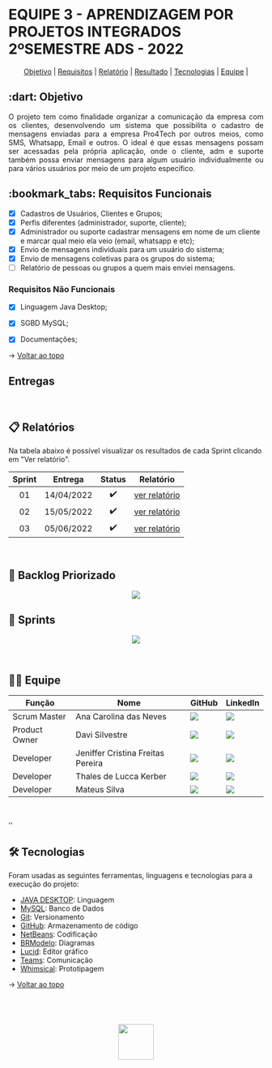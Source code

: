 <br id="topo">

<h1> EQUIPE 3 - APRENDIZAGEM POR PROJETOS INTEGRADOS 2ºSEMESTRE ADS - 2022 </h1>
<p align="center">
    <a href="#objetivo">Objetivo</a> | 
    <a href="#requisitos">Requisitos</a> | 
    <a href="#relatório">Relatório</a> | 
    <a href="#projeto">Resultado</a> |
    <a href="#tecnologias">Tecnologias</a> | 
    <a href="#equipe">Equipe</a> | 
</p>

<span id="objetivo">
<h2> :dart: Objetivo</h2>

<p align="justify"> O projeto tem como finalidade organizar a comunicação da empresa com os clientes, desenvolvendo um sistema que possibilita o cadastro de mensagens enviadas para a empresa Pro4Tech por outros meios, como SMS, Whatsapp, Email e outros. O ideal é que essas mensagens possam ser acessadas pela própria aplicação, onde o cliente, adm e suporte também possa enviar mensagens para algum usuário individualmente ou para vários usuários por meio de um projeto específico.</p>

<span id="requisitos">
<h2> :bookmark_tabs: Requisitos Funcionais </h2>

- [x] Cadastros de Usuários, Clientes e Grupos; 
- [x] Perfis diferentes (administrador, suporte, cliente);
- [x] Administrador ou suporte cadastrar mensagens em nome de um cliente e marcar qual meio ela veio (email, whatsapp e etc);
- [x] Envio de mensagens individuais para um usuário do sistema;
- [x] Envio de mensagens coletivas para os grupos do sistema;
- [ ] Relatório de pessoas ou grupos a quem mais enviei mensagens.

<h3> Requisitos Não Funcionais </h3>

- [x] Linguagem Java Desktop;
- [x] SGBD MySQL;
- [x] Documentações;
 

 → [Voltar ao topo](#topo)
    
 ## Entregas
    
<br>
    
<span id="relatório">
 
 ## :clipboard: Relatórios
Na tabela abaixo é possível visualizar os resultados de cada Sprint clicando em "Ver relatório". 
    
| Sprint | Entrega | Status | Relatório |
|:-----:|:----------:|:---------:|:---------:|
| 01 | 14/04/2022 | ✔️ | [ver relatório](Artefatos/relatorios/primeira-sprint/readme.md) |
| 02 | 15/05/2022 | ✔️ | [ver relatório](Artefatos/relatorios/segunda-sprint/relatorio2.md) |
| 03 | 05/06/2022 | ✔️ | [ver relatório](Artefatos/relatorios/terceira-sprint/relatorio3.md) |
 
<span id="projeto">
    
<br>
    
 
 ## 📌 Backlog Priorizado
    
<p align="center"> <img src = "https://github.com/Equipe3-API/API-2-Semestre/blob/main/Imagens%20README/Product%20backlog_Atualizado.png"></p>
 
 ## 📆 Sprints
<p align="center"> <img src = "https://github.com/Equipe3-API/API-2-Semestre/blob/main/Imagens%20README/Big%20room%20planning%20(1)%20(1).png"></p>  
 
<br>
<span id="equipe">
 
## 👩‍💻 Equipe
|Função|Nome|GitHub|LinkedIn|
| -------- |-------- |-------- |-------- |
| Scrum Master |Ana Carolina das Neves|<a href="https://github.com/AnaCarolinaNeves" target="_blanck"><img src = "https://img.shields.io/badge/GitHub-100000?style=for-the-badge&logo=github&logoColor=white" target="_blank"></a>|<a href="https://www.linkedin.com/in/ana-carolina-neves-36aa68207/" target="_blank"><img src="https://img.shields.io/badge/-LinkedIn-%230077B5?style=for-the-badge&logo=linkedin&logoColor=white" target="_blank"></a>|
| Product Owner |Davi Silvestre|<a href="https://github.com/silvestredavi" target="_blanck"><img src = "https://img.shields.io/badge/GitHub-100000?style=for-the-badge&logo=github&logoColor=white" target="_blank"></a>|<a href="https://www.linkedin.com/in/davi-silvestre/" target="_blank"><img src="https://img.shields.io/badge/-LinkedIn-%230077B5?style=for-the-badge&logo=linkedin&logoColor=white" target="_blank"></a>|
| Developer |Jeniffer Cristina Freitas Pereira|<a href="https://github.com/Jennyads" target="_blanck"><img src = "https://img.shields.io/badge/GitHub-100000?style=for-the-badge&logo=github&logoColor=white" target="_blank"></a>|<a href="https://www.linkedin.com/in/jeniffer-pereira-65787b205/" target="_blank"><img src="https://img.shields.io/badge/-LinkedIn-%230077B5?style=for-the-badge&logo=linkedin&logoColor=white" target="_blank"></a>|
| Developer |Thales de Lucca Kerber|<a href="https://github.com/thaleskerber" target="_blanck"><img src = "https://img.shields.io/badge/GitHub-100000?style=for-the-badge&logo=github&logoColor=white" target="_blank"></a> |<a href="https://www.linkedin.com/in/thales-kerber-771339206/" target="_blank"><img src="https://img.shields.io/badge/-LinkedIn-%230077B5?style=for-the-badge&logo=linkedin&logoColor=white" target="_blank"></a>|
| Developer |Mateus Silva|<a href="https://github.com/mateushlsilva" target="_blanck"><img src = "https://img.shields.io/badge/GitHub-100000?style=for-the-badge&logo=github&logoColor=white" target="_blank"></a> |<a href="https://www.linkedin.com/in/mateus-silva-80232a222/" target="_blank"><img src="https://img.shields.io/badge/-LinkedIn-%230077B5?style=for-the-badge&logo=linkedin&logoColor=white" target="_blank"></a>|
<br>
 
''<span id="tecnologias">

## 🛠️ Tecnologias

Foram usadas as seguintes ferramentas, linguagens e tecnologias para a execução do projeto:

- [JAVA DESKTOP](https://www.java.com/pt-BR/): Linguagem
- [MySQL](https://www.mysql.com/): Banco de Dados
- [Git](https://git-scm.com): Versionamento
- [GitHub](https://github.com/): Armazenamento de código
- [NetBeans](https://netbeans.apache.org/): Codificação
- [BRModelo](https://www.sis4.com/brModelo/): Diagramas
- [Lucid](https://lucid.app/): Editor gráfico
- [Teams](https://teams.microsoft.com): Comunicação
- [Whimsical](https://whimsical.com): Prototipagem

→ [Voltar ao topo](#topo)

<br>

 <h1 align="center"> <img src = "https://fatecsjc-prd.azurewebsites.net/images/logo/fatecsjc_400x192.png" height="70"  align="auto">
  

